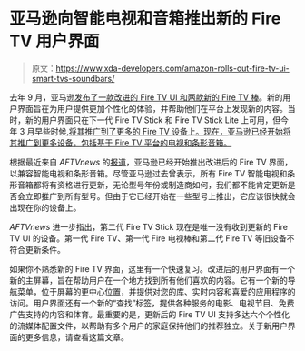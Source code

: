 # 亚马逊向智能电视和音箱推出新的 Fire TV 用户界面

> 原文：<https://www.xda-developers.com/amazon-rolls-out-fire-tv-ui-smart-tvs-soundbars/>

去年 9 月，亚马逊[发布了一款改进的 Fire TV UI 和两款新的 Fire TV 棒](https://www.xda-developers.com/amazon-revamps-fire-tv-ui-announces-two-fire-tv-sticks/)。新的用户界面旨在为用户提供更加个性化的体验，并帮助他们在平台上发现新的内容。当时，新的用户界面只在下一代 Fire TV Stick 和 Fire TV Stick Lite 上可用，但今年 3 月早些时候,[将其推广到了更多的 Fire TV 设备上。现在，亚马逊已经开始将其推广到更多设备，包括基于 Fire TV 平台的电视和条形音箱。](https://www.xda-developers.com/amazon-new-fire-tv-experiencei-fire-tv-stick-4k-fire-tv-cube/)

根据最近来自 *AFTVnews* 的[报道](https://www.aftvnews.com/new-interface-begins-rolling-out-to-fire-tv-smart-tvs-and-soundbars/)，亚马逊已经开始推出改进后的 Fire TV 界面，以兼容智能电视和条形音箱。尽管亚马逊过去曾表示，所有 Fire TV 智能电视和条形音箱都将有资格进行更新，无论型号年份或制造商如何，我们都不能肯定更新是否会立即推广到所有型号。但由于它已经开始在一些型号上推出，它应该很快就会出现在你的设备上。

*AFTVnews* 进一步指出，第二代 Fire TV Stick 现在是唯一没有收到更新的 Fire TV UI 的设备。第一代 Fire TV、第一代 Fire 电视棒和第二代 Fire TV 等旧设备不符合更新条件。

如果你不熟悉新的 Fire TV 界面，这里有一个快速复习。改进后的用户界面有一个新的主屏幕，旨在帮助用户在一个地方找到所有他们喜欢的内容。它有一个新的导航菜单，位于屏幕的更中心位置，并提供对您的库、实时内容和喜爱的应用程序的访问。用户界面还有一个新的“查找”标签，提供各种服务的电影、电视节目、免费广告支持的内容和体育。最重要的是，更新后的 Fire TV UI 支持多达六个个性化的流媒体配置文件，以帮助有多个用户的家庭保持他们的推荐独立。关于新用户界面的更多信息，请查看这篇文章。